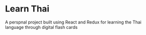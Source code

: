 # Learn Thai
A perspnal project built using React and Redux for learning the Thai language through digital flash cards
